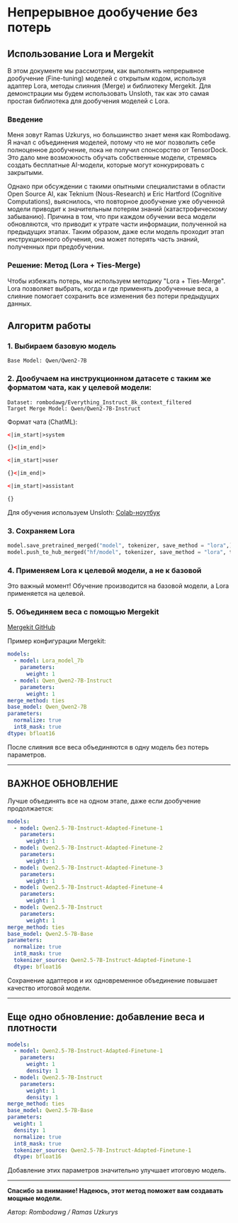 # Непрерывное дообучение без потерь
## Использование Lora и Mergekit

В этом документе мы рассмотрим, как выполнять непрерывное дообучение (Fine-tuning) моделей с открытым кодом, используя адаптер Lora, методы слияния (Merge) и библиотеку Mergekit. Для демонстрации мы будем использовать Unsloth, так как это самая простая библиотека для дообучения моделей с Lora.

### Введение
Меня зовут Ramas Uzkurys, но большинство знает меня как Rombodawg. Я начал с объединения моделей, потому что не мог позволить себе полноценное дообучение, пока не получил спонсорство от TensorDock. Это дало мне возможность обучать собственные модели, стремясь создать бесплатные AI-модели, которые могут конкурировать с закрытыми.

Однако при обсуждении с такими опытными специалистами в области Open Source AI, как Teknium (Nous-Research) и Eric Hartford (Cognitive Computations), выяснилось, что повторное дообучение уже обученной модели приводит к значительным потерям знаний (катастрофическому забыванию). Причина в том, что при каждом обучении веса модели обновляются, что приводит к утрате части информации, полученной на предыдущих этапах. Таким образом, даже если модель проходит этап инструкционного обучения, она может потерять часть знаний, полученных при предобучении.

### Решение: Метод (Lora + Ties-Merge)
Чтобы избежать потерь, мы используем методику "Lora + Ties-Merge". Lora позволяет выбрать, когда и где применять дообученные веса, а слияние помогает сохранить все изменения без потери предыдущих данных.

## Алгоритм работы

### 1. Выбираем базовую модель
```
Base Model: Qwen/Qwen2-7B
```

### 2. Дообучаем на инструкционном датасете с таким же форматом чата, как у целевой модели:
```
Dataset: rombodawg/Everything_Instruct_8k_context_filtered
Target Merge Model: Qwen/Qwen2-7B-Instruct
```

Формат чата (ChatML):
```xml
<|im_start|>system

{}<|im_end|>

<|im_start|>user

{}<|im_end|>

<|im_start|>assistant

{}
```

Для обучения используем Unsloth:
[Colab-ноутбук](https://colab.research.google.com/drive/1vIrqH5uYDQwsJ4-OO3DErvuv4pBgVwk4?usp=sharing)

### 3. Сохраняем Lora
```python
model.save_pretrained_merged("model", tokenizer, save_method = "lora",)
model.push_to_hub_merged("hf/model", tokenizer, save_method = "lora", token = "")
```

### 4. Применяем Lora к целевой модели, а не к базовой
Это важный момент! Обучение производится на базовой модели, а Lora применяется на целевой.

### 5. Объединяем веса с помощью Mergekit
[Mergekit GitHub](https://github.com/arcee-ai/mergekit)

Пример конфигурации Mergekit:
```yaml
models:
  - model: Lora_model_7b
    parameters:
      weight: 1
  - model: Qwen_Qwen2-7B-Instruct
    parameters:
      weight: 1
merge_method: ties
base_model: Qwen_Qwen2-7B
parameters:
  normalize: true
  int8_mask: true
dtype: bfloat16
```

После слияния все веса объединяются в одну модель без потерь параметров.

---

## ВАЖНОЕ ОБНОВЛЕНИЕ
Лучше объединять все на одном этапе, даже если дообучение продолжается:
```yaml
models:
  - model: Qwen2.5-7B-Instruct-Adapted-Finetune-1
    parameters:
      weight: 1
  - model: Qwen2.5-7B-Instruct-Adapted-Finetune-2
    parameters:
      weight: 1
  - model: Qwen2.5-7B-Instruct-Adapted-Finetune-3
    parameters:
      weight: 1
  - model: Qwen2.5-7B-Instruct-Adapted-Finetune-4
    parameters:
      weight: 1
  - model: Qwen2.5-7B-Instruct
    parameters:
      weight: 1
merge_method: ties
base_model: Qwen2.5-7B-Base
parameters:
  normalize: true
  int8_mask: true
  tokenizer_source: Qwen2.5-7B-Instruct-Adapted-Finetune-1
  dtype: bfloat16
```

Сохранение адаптеров и их одновременное объединение повышает качество итоговой модели.

---

## Еще одно обновление: добавление веса и плотности
```yaml
models:
  - model: Qwen2.5-7B-Instruct-Adapted-Finetune-1
    parameters:
      weight: 1
      density: 1
  - model: Qwen2.5-7B-Instruct
    parameters:
      weight: 1
      density: 1
merge_method: ties
base_model: Qwen2.5-7B-Base
parameters:
  weight: 1
  density: 1
  normalize: true
  int8_mask: true
  tokenizer_source: Qwen2.5-7B-Instruct-Adapted-Finetune-1
  dtype: bfloat16
```

Добавление этих параметров значительно улучшает итоговую модель.

---

**Спасибо за внимание! Надеюсь, этот метод поможет вам создавать мощные модели.**

*Автор: Rombodawg / Ramas Uzkurys*
